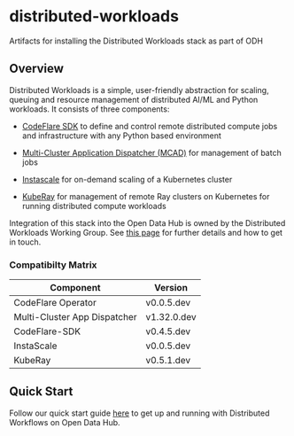 # distributed-workloads

Artifacts for installing the Distributed Workloads stack as part of ODH

## Overview

Distributed Workloads is a simple, user-friendly abstraction for scaling,
queuing and resource management of distributed AI/ML and Python workloads.
It consists of three components:

* [CodeFlare SDK](https://github.com/project-codeflare/codeflare-sdk) to define and control remote distributed compute jobs and infrastructure with any Python based environment
* [Multi-Cluster Application Dispatcher (MCAD)](https://github.com/project-codeflare/multi-cluster-app-dispatcher) for management of batch jobs
* [Instascale](https://github.com/project-codeflare/instascale) for on-demand scaling of a Kubernetes cluster

* [KubeRay](https://github.com/ray-project/kuberay) for management of remote Ray clusters on Kubernetes for running distributed compute workloads

Integration of this stack into the Open Data Hub is owned by the Distributed Workloads Working Group. See [this page](https://github.com/opendatahub-io/opendatahub-community/tree/master/wg-distributed-workloads) for further details and how to get in touch.

### Compatibilty Matrix

| Component                    | Version |
|------------------------------|---------|
| CodeFlare Operator           | v0.0.5.dev |
| Multi-Cluster App Dispatcher |  v1.32.0.dev |
| CodeFlare-SDK                | v0.4.5.dev |
| InstaScale                   | v0.0.5.dev |
| KubeRay                      | v0.5.1.dev |

## Quick Start

Follow our quick start guide [here](/Quick-Start.md) to get up and running with Distributed Workflows on Open Data Hub.  
